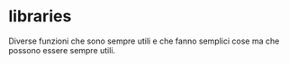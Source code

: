 # libraries

Diverse funzioni che sono sempre utili e che fanno semplici cose ma che possono essere sempre utili.
